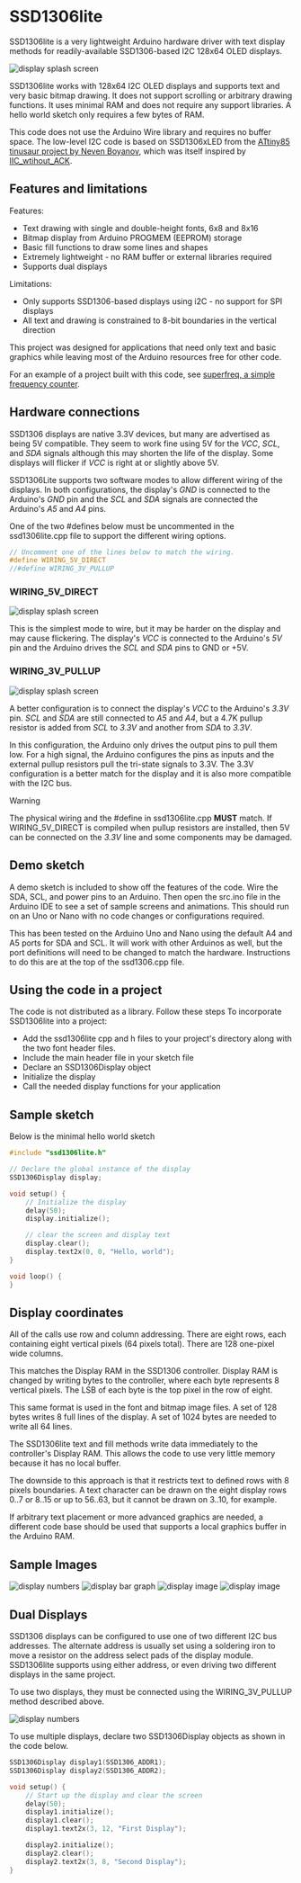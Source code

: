 # SSD1306lite

SSD1306lite is a very lightweight Arduino hardware driver with text display methods for readily-available SSD1306-based I2C 128x64 OLED displays.

![display splash screen](images/display-splash.jpg)

SSD1306lite works with 128x64 I2C OLED displays and supports text and very basic bitmap drawing.  It does not support scrolling or arbitrary drawing functions.  It uses minimal RAM and does not require any support libraries.  A hello world sketch only requires a few bytes of RAM.

This code does not use the Arduino Wire library and requires no buffer space.  The low-level I2C code is based on SSD1306xLED from the [ATtiny85 tinusaur project by Neven Boyanov](https://bitbucket.org/tinusaur/ssd1306xled), which was itself inspired by [IIC_wtihout_ACK](http://www.14blog.com/archives/1358).

## Features and limitations

Features:

* Text drawing with single and double-height fonts, 6x8 and 8x16
* Bitmap display from Arduino PROGMEM (EEPROM) storage
* Basic fill functions to draw some lines and shapes
* Extremely lightweight - no RAM buffer or external libraries required
* Supports dual displays

Limitations:

* Only supports SSD1306-based displays using i2C - no support for SPI displays
* All text and drawing is constrained to 8-bit boundaries in the vertical direction

This project was designed for applications that need only text and basic graphics while leaving most of the Arduino resources free for other code.

For an example of a project built with this code, see [superfreq, a simple frequency counter](https://github.com/TomNisbet/superfreq/).

## Hardware connections

SSD1306 displays are native 3.3V devices, but many are advertised as being 5V compatible.  They seem to work fine using 5V for the _VCC_, _SCL_, and _SDA_ signals although this may shorten the life of the display.  Some displays will flicker if _VCC_ is right at or slightly above 5V.

SSD1306Lite supports two software modes to allow different wiring of the displays.  In both configurations, the display's _GND_ is connected to the Arduino's _GND_ pin and the _SCL_ and _SDA_ signals are connected the Arduino's _A5_ and _A4_ pins.

One of the two #defines below must be uncommented in the ssd1306lite.cpp file to support the different wiring options.

``` c++
// Uncomment one of the lines below to match the wiring.
#define WIRING_5V_DIRECT
//#define WIRING_3V_PULLUP
```

### WIRING_5V_DIRECT

![display splash screen](images/wiring-5v-direct-small.jpg)

This is the simplest mode to wire, but it may be harder on the display and may cause flickering.  The display's _VCC_ is connected to the Arduino's _5V_ pin and the Arduino drives the _SCL_ and _SDA_ pins to GND or +5V.

### WIRING_3V_PULLUP

![display splash screen](images/wiring-3v-pullup-small.jpg)

A better configuration is to connect the display's _VCC_ to the Arduino's _3.3V_ pin. _SCL_ and _SDA_ are still connected to _A5_ and _A4_, but a 4.7K pullup resistor is added from _SCL_ to _3.3V_ and another from _SDA_ to _3.3V_.  

In this configuration, the Arduino only drives the output pins to pull them low. For a high signal, the Arduino configures the pins as inputs and the external pullup resistors pull the tri-state signals to 3.3V.  The 3.3V configuration is a better match for the display and it is also more compatible with the I2C bus.

> [!WARNING]
> The physical wiring and the #define in ssd1306lite.cpp **MUST** match.  If WIRING_5V_DIRECT is compiled when pullup resistors are installed, then 5V can be connected on the _3.3V_ line and some components may be damaged.

## Demo sketch

A demo sketch is included to show off the features of the code.  Wire the SDA, SCL, and power pins to an Arduino.  Then open the src.ino file in the Arduino IDE to see a set of sample screens and animations.  This should run on an Uno or Nano with no code changes or configurations required.

This has been tested on the Arduino Uno and Nano using the default A4 and A5 ports for SDA and SCL.  It will work with other Arduinos as well, but the port definitions will need to be changed to match the hardware.  Instructions to do this are at the top of the ssd1306.cpp file.

## Using the code in a project

The code is not distributed as a library. Follow these steps To incorporate SSD1306lite into a project:

* Add the ssd1306lite cpp and h files to your project's directory along with the two font header files.  
* Include the main header file in your sketch file
* Declare an SSD1306Display object
* Initialize the display
* Call the needed display functions for your application

## Sample sketch

Below is the minimal hello world sketch

```C++
#include "ssd1306lite.h"

// Declare the global instance of the display
SSD1306Display display;

void setup() {
    // Initialize the display
    delay(50);
    display.initialize();

    // clear the screen and display text
    display.clear();
    display.text2x(0, 0, "Hello, world");
}

void loop() {
}
```

## Display coordinates

All of the calls use row and column addressing. There are eight rows, each containing eight vertical pixels (64 pixels total).  There are 128 one-pixel wide columns.

This matches the Display RAM in the SSD1306 controller.  Display RAM is changed by writing bytes to the controller, where each byte represents 8 vertical pixels.  The LSB of each byte is the top pixel in the row of eight.

This same format is used in the font and bitmap image files.  A set of 128 bytes writes 8 full lines of the display.  A set of 1024 bytes are needed to write all 64 lines.

The SSD1306lite text and fill methods write data immediately to the controller's Display RAM.  This allows the code to use very little memory because it has no local buffer.  

The downside to this approach is that it restricts text to defined rows with 8 pixels boundaries. A text character can be drawn on the eight display rows 0..7 or 8..15 or up to 56..63, but it cannot be drawn on 3..10, for example.

If arbitrary text placement or more advanced graphics are needed, a different code base should be used that supports a local graphics buffer in the Arduino RAM.

## Sample Images

![display numbers](images/display-numbers.jpg)
![display bar graph](images/display-bars.jpg)
![display image](images/display-mixed-text.jpg)
![display image](images/display-image.jpg)

## Dual Displays

SSD1306 displays can be configured to use one of two different I2C bus addresses.  The alternate address is usually set using a soldering iron to move a resistor on the address select pads of the display module.  SSD1306lite supports using either address, or even driving two different displays in the same project.  

To use two displays, they must be connected using the WIRING_3V_PULLUP method described above.

![display numbers](images/wiring-dual-display.jpg)

To use multiple displays, declare two SSD1306Display objects as shown in the code below.

```C++
SSD1306Display display1(SSD1306_ADDR1);
SSD1306Display display2(SSD1306_ADDR2);

void setup() {
    // Start up the display and clear the screen
    delay(50);
    display1.initialize();
    display1.clear();
    display1.text2x(3, 12, "First Display");

    display2.initialize();
    display2.clear();
    display2.text2x(3, 8, "Second Display");
}
```
